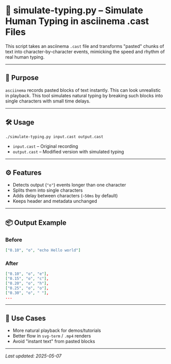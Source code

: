 # 🧠 simulate-typing.py – Simulate Human Typing in asciinema .cast Files

This script takes an asciinema `.cast` file and transforms "pasted" chunks of text into character-by-character events, mimicking the speed and rhythm of real human typing.

---

## 🧭 Purpose

`asciinema` records pasted blocks of text instantly. This can look unrealistic in playback. This tool simulates natural typing by breaking such blocks into single characters with small time delays.

---

## 🛠️ Usage

```bash
./simulate-typing.py input.cast output.cast
```

- `input.cast` – Original recording
- `output.cast` – Modified version with simulated typing

---

## ⚙️ Features

- Detects output (`"o"`) events longer than one character
- Splits them into single characters
- Adds delay between characters (`~50ms` by default)
- Keeps header and metadata unchanged

---

## 📦 Output Example

### Before

```json
["0.10", "o", "echo Hello world"]
```

### After

```json
["0.10", "o", "e"],
["0.15", "o", "c"],
["0.20", "o", "h"],
["0.25", "o", "o"],
["0.30", "o", " "],
...
```

---

## 📘 Use Cases

- More natural playback for demos/tutorials
- Better flow in `svg-term` / `.mp4` renders
- Avoid "instant text" from pasted blocks

---

_Last updated: 2025-05-07_